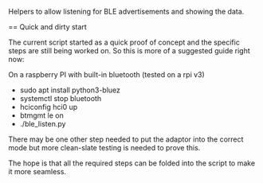 Helpers to allow listening for BLE advertisements and showing the data.


== Quick and dirty start

The current script started as a quick proof of concept and the specific steps
are still being worked on.  So this is more of a suggested guide right now:

On a raspberry PI with built-in bluetooth (tested on a rpi v3)

- sudo apt install python3-bluez
- systemctl stop bluetooth
- hciconfig hci0 up
- btmgmt le on
- ./ble_listen.py

There may be one other step needed to put the adaptor into the correct mode
but more clean-slate testing is needed to prove this.

The hope is that all the required steps can be folded into the script to make
it more seamless.
